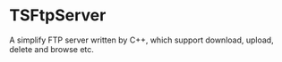 TSFtpServer
===========

A simplify FTP server written by C++, which support download, upload, delete and browse etc.
